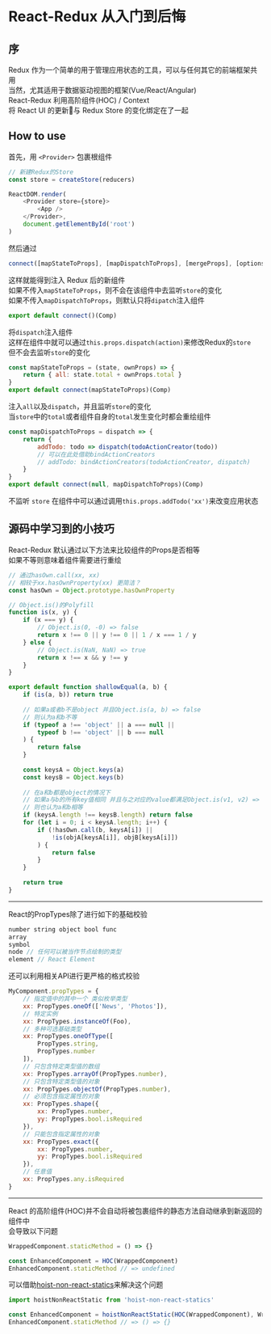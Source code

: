 # React-Redux 从入门到后悔

## 序
Redux 作为一个简单的用于管理应用状态的工具，可以与任何其它的前端框架共用  
当然，尤其适用于数据驱动视图的框架(Vue/React/Angular)  
React-Redux 利用高阶组件(HOC) / Context  
将 React UI 的更新与 Redux Store 的变化绑定在了一起

## How to use
首先，用 `<Provider>` 包裹根组件
```js
// 新建Redux的Store
const store = createStore(reducers)

ReactDOM.render(
	<Provider store={store}>
		<App />
	</Provider>,
	document.getElementById('root')
)
```
然后通过
```js
connect([mapStateToProps], [mapDispatchToProps], [mergeProps], [options])(Comp)
```
这样就能得到注入 Redux 后的新组件  
如果不传入`mapStateToProps`，则不会在该组件中去监听`store`的变化  
如果不传入`mapDispatchToProps`，则默认只将`dipatch`注入组件  
```js
export default connect()(Comp)
```
将`dispatch`注入组件  
这样在组件中就可以通过`this.props.dispatch(action)`来修改Redux的`store`  
但不会去监听`store`的变化
```js
const mapStateToProps = (state, ownProps) => {
	return { all: state.total + ownProps.total }
}
export default connect(mapStateToProps)(Comp)
```
注入`all`以及`dispatch`，并且监听`store`的变化  
当`store`中的`total`或者组件自身的`total`发生变化时都会重绘组件
```js
const mapDispatchToProps = dispatch => {
	return {
		addTodo: todo => dispatch(todoActionCreator(todo))
		// 可以在此处借助bindActionCreators
		// addTodo: bindActionCreators(todoActionCreator, dispatch)
	}
}
export default connect(null, mapDispatchToProps)(Comp)
```
不监听 `store` 在组件中可以通过调用`this.props.addTodo('xx')`来改变应用状态

## 源码中学习到的小技巧
React-Redux 默认通过以下方法来比较组件的Props是否相等  
如果不等则意味着组件需要进行重绘
```js
// 通过hasOwn.call(xx, xx)
// 相较于xx.hasOwnProperty(xx) 更简洁？
const hasOwn = Object.prototype.hasOwnProperty

// Object.is()的Polyfill
function is(x, y) {
	if (x === y) {
		// Object.is(0, -0) => false
		return x !== 0 || y !== 0 || 1 / x === 1 / y 
	} else {
		// Object.is(NaN, NaN) => true
		return x !== x && y !== y
	}
}

export default function shallowEqual(a, b) {
	if (is(a, b)) return true
	
	// 如果a或者b不是object 并且Object.is(a, b) => false
	// 则认为a和b不等
	if (typeof a !== 'object' || a === null ||
		typeof b !== 'object' || b === null
	) {
		return false
	}
	
	const keysA = Object.keys(a)
	const keysB = Object.keys(b)
	
	// 在a和b都是object的情况下
	// 如果a与b的所有key值相同 并且与之对应的value都满足Object.is(v1, v2) => true
	// 则也认为a和b相等
	if (keysA.length !== keysB.length) return false
	for (let i = 0; i < keysA.length; i++) {
		if (!hasOwn.call(b, keysA[i]) ||
			!is(objA[keysA[i]], objB[keysA[i]])
		) {
			return false
		}
	}
	
	return true
}
```

*********

React的PropTypes除了进行如下的基础校验
```js
number string object bool func
array
symbol
node // 任何可以被当作节点绘制的类型
element // React Element
```
还可以利用相关API进行更严格的格式校验
```js
MyComponent.propTypes = {
	// 指定值中的其中一个 类似枚举类型
	xx: PropTypes.oneOf(['News', 'Photos']),
	// 特定实例
	xx: PropTypes.instanceOf(Foo),
	// 多种可选基础类型
	xx: PropTypes.oneOfType([
		PropTypes.string,
		PropTypes.number
	]),
	// 只包含特定类型值的数组
	xx: PropTypes.arrayOf(PropTypes.number),
	// 只包含特定类型值的对象
	xx: PropTypes.objectOf(PropTypes.number),
	// 必须包含指定属性的对象
	xx: PropTypes.shape({
		xx: PropTypes.number,
		yy: PropTypes.bool.isRequired
	}),
	// 只能包含指定属性的对象
	xx: PropTypes.exact({
		xx: PropTypes.number,
		yy: PropTypes.bool.isRequired
	}),
	// 任意值
	xx: PropTypes.any.isRequired
}
```

*********

React 的高阶组件(HOC)并不会自动将被包裹组件的静态方法自动继承到新返回的组件中  
会导致以下问题
```js
WrappedComponent.staticMethod = () => {}

const EnhancedComponent = HOC(WrappedComponent)
EnhancedComponent.staticMethod // => undefined
```
可以借助[hoist-non-react-statics](https://github.com/mridgway/hoist-non-react-statics)来解决这个问题
```js
import hoistNonReactStatic from 'hoist-non-react-statics'

const EnhancedComponent = hoistNonReactStatic(HOC(WrappedComponent), WrappedComponent)
EnhancedComponent.staticMethod // => () => {}
```
